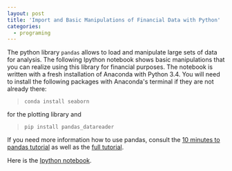 ```yaml
---
layout: post
title: 'Import and Basic Manipulations of Financial Data with Python'
categories:
  - programing
---
```


The python library `pandas` allows to load and manipulate large sets of data for analysis.
The following Ipython notebook shows basic manipulations that you can realize using this library for financial purposes.
The notebook is written with a fresh installation of Anaconda with Python 3.4.
You will need to install the following packages with Anaconda's terminal if they are not already there:

> `conda install seaborn`

for the plotting library and 

> `pip install pandas_datareader`

If you need more information how to use pandas, consult the [10 minutes to pandas tutorial](http://pandas.pydata.org/pandas-docs/stable/10min.html) as well as the [full tutorial](http://pandas.pydata.org/pandas-docs/stable/tutorials.html).

Here is the [Ipython notebook]({{site.url}}/downloads/Ipython_Notebooks/Download_and_Basic_Manipulation_Financial_Data.ipynb).
